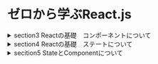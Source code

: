# ゼロから学ぶReact.js

<details>
<summary>
section3 Reactの基礎　コンポーネントについて
</summary>

| NO | TITLE |
| --- | ---- |
| 21 | イントロダクション |
| 22 | Reactの導入 |
| 23 | CreateReactAppのプロジェクトについて |
| 24 | JSXとは |
| 25 | 初めてのコンポーネント |
| 26 | 初めてのスタイリング |
| 27 | JSXに変数を埋め込む |
| 28 | Props親コンポーネントから子コンポーネントの値渡し |
| 29 | 「コンポーネントを組み合わせる」とは |
| 30 | Propsを変換する |　　　
</details>

<details>
<summary>
section4 Reactの基礎　ステートについて
</summary>


| NO | TITLE |
| --- | ---- |
| 31 | イントロダクション |
| 32 | イベントの追加 |
| 33 | 動的なアプリケーションとは |
| 34 | 動的なアプリケーションを作る |
| 35 | ステートの導入 |
| 36 | コンポーネントの更新のタイミング |
| 37 | Formの導入 |
| 38 | 複数ステートを扱う |
| 39 | 以前の状態に基づいたステート更新 |
| 40 | Form Submission|
| 41 | 双方向バインディング |
| 42 | 親から子へのイベント伝播 |
</details>

<details>
<summary>
secition5 StateとComponentについて
</summary>
| 43 | イントロダクション |
| 44 | 静的なリスト |
| 45 | 動的なリスト  |
| 46 | keyとリスト |
<!-- 47 | ステートをどこで持つのか |
| 48 | リストのフィルタリング |
| 49 | 条件付きレンダリング |-->
</details>
